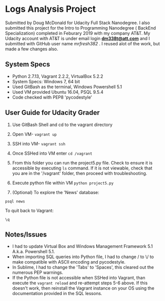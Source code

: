 # Logs Analysis Project
Submitted by Doug McDonald for Udacity Full Stack Nanodegree.
I also submitted this project for the Intro to Programming Nanodegree ( BackEnd Specialization) completed in Feburary 2019 with my company AT&T. My Udacity account with AT&T is under email login **dm338t@att.com** and I submitted with GitHub user name _mrfresh382_ . I reused alot of the work, but made a few changes also. 
## System Specs
- Python 2.7.13, Vagrant 2.2.2, VirtualBox 5.2.2
- System Specs: Windows 7, 64 bit
- Used GitBash as the terminal, Windows Powershell 5.1
- Used VM provided Ubuntu 16.04, PSQL 9.5.4
- Code checked with PEP8 'pycodestyle'

## User Guide for Udacity Grader
1. Use GitBash Shell and cd to the vagrant directory
2. Open VM- `vagrant up`
3. SSH into VM- `vagrant ssh`
4. Once SSHed into VM enter `cd /vagrant`
5. From this folder you can run the project5.py file. Check to ensure it is accessible by executing `ls` command. If it is not viewable, check that you are in the '/vagrant' folder, then proceed with troubleshooting. 
6. Execute python file within VM `python project5.py`

7. (Optional) To explore the 'News' database:
```
psql news
```
  To quit back to Vagrant:
```
\q 
```
## Notes/Issues 
- I had to update Virtual Box and Windows Management Framework 5.1 A.k.a. Powershell 5.1.
- When importing SQL queries into Python file, I had to change \/ to \\/ to make compatible with ASCII encoding and pycodestyle.
- In Sublime, I had to change the 'Tabs' to 'Spaces', this cleared out the numerous PEP warnings. 
- If the Python file is not accessible when SSHed into Vagrant, than execute the `vagrant reload` and re-attempt steps 5-6 above. If this doesn't work, then reinstall the Vagrant instance on your OS using the documentation provided in the SQL lessons. 

